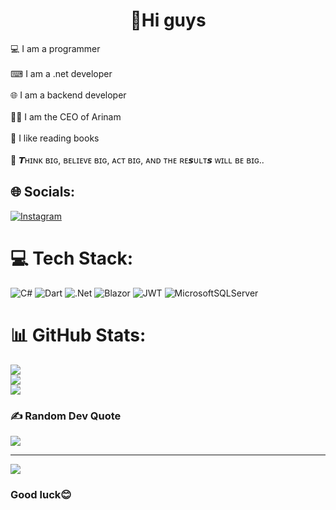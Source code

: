 <h1 align="center">💫Hi guys </h1>

💻 I am a programmer<br><br>⌨ I am a .net developer<br><br>🌐 I am a backend developer<br><br>👨‍💻 I am the CEO of Arinam<br><br>📖 I like reading books<br><br>🌌 𝙏ʜɪɴᴋ ʙɪɢ, ʙᴇʟɪᴇᴠᴇ ʙɪɢ, ᴀᴄᴛ ʙɪɢ, ᴀɴᴅ ᴛʜᴇ ʀᴇ𝙨ᴜʟᴛ𝙨 ᴡɪʟʟ ʙᴇ ʙɪɢ..


## 🌐 Socials:
[![Instagram](https://img.shields.io/badge/Instagram-%23E4405F.svg?logo=Instagram&logoColor=white)](https://instagram.com/m_programmer_h) 

# 💻 Tech Stack:
![C#](https://img.shields.io/badge/c%23-%23239120.svg?style=flat&logo=csharp&logoColor=white) ![Dart](https://img.shields.io/badge/dart-%230175C2.svg?style=flat&logo=dart&logoColor=white) ![.Net](https://img.shields.io/badge/.NET-5C2D91?style=flat&logo=.net&logoColor=white) ![Blazor](https://img.shields.io/badge/blazor-%235C2D91.svg?style=flat&logo=blazor&logoColor=white) ![JWT](https://img.shields.io/badge/JWT-black?style=flat&logo=JSON%20web%20tokens) ![MicrosoftSQLServer](https://img.shields.io/badge/Microsoft%20SQL%20Server-CC2927?style=flat&logo=microsoft%20sql%20server&logoColor=white)
# 📊 GitHub Stats:
![](https://github-readme-stats.vercel.app/api?username=mahdi008397&theme=dark&hide_border=false&include_all_commits=true&count_private=true)<br/>
![](https://github-readme-streak-stats.herokuapp.com/?user=mahdi008397&theme=dark&hide_border=false)<br/>
![](https://github-readme-stats.vercel.app/api/top-langs/?username=mahdi008397&theme=dark&hide_border=false&include_all_commits=true&count_private=true&layout=compact)

### ✍️ Random Dev Quote
![](https://quotes-github-readme.vercel.app/api?type=vetical&theme=dark)

---
[![](https://visitcount.itsvg.in/api?id=mahdi008397&icon=0&color=12)](https://visitcount.itsvg.in)

<!-- Proudly created with GPRM ( https://gprm.itsvg.in ) -->

###

<h3 align="left">Good luck😊</h3>

###
